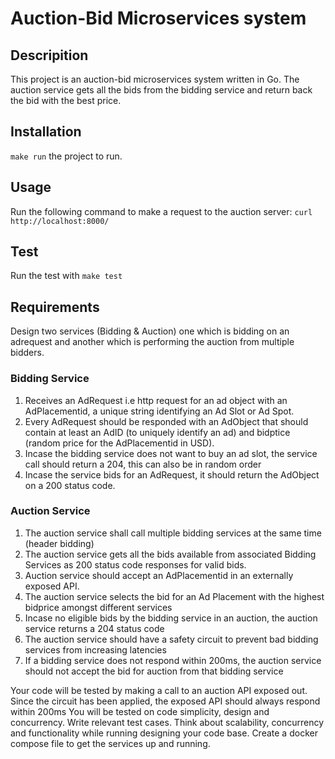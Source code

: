 # Auction-Bid Microservices system

## Descripition

This project is an auction-bid microservices system written in Go. The auction service gets all the bids from the bidding service and return back the bid with the best price.

## Installation

`make run` the project to run.

## Usage

Run the following command to make a request to the auction server:
`curl http://localhost:8000/`

## Test

Run the test with `make test`

## Requirements

Design two services (Bidding & Auction) one which is bidding on an adrequest and another which is
performing the auction from multiple bidders.

### Bidding Service

1. Receives an AdRequest i.e http request for an ad object with an AdPlacementid, a unique string
   identifying an Ad Slot or Ad Spot.
2. Every AdRequest should be responded with an AdObject that should contain at least an AdID (to
   uniquely identify an ad) and bidptice (random price for the AdPlacementid in USD).
3. Incase the bidding service does not want to buy an ad slot, the service call should return a 204, this
   can also be in random order
4. Incase the service bids for an AdRequest, it should return the AdObject on a 200 status code.

### Auction Service

1. The auction service shall call multiple bidding services at the same time (header bidding)
2. The auction service gets all the bids available from associated Bidding Services as 200 status
   code responses for valid bids.
3. Auction service should accept an AdPlacementid in an externally exposed API.
4. The auction service selects the bid for an Ad Placement with the highest bidprice amongst
   different services
5. Incase no eligible bids by the bidding service in an auction, the auction service returns a 204 status
   code
6. The auction service should have a safety circuit to prevent bad bidding services from increasing
   latencies
7. If a bidding service does not respond within 200ms, the auction service should not accept the bid
   for auction from that bidding service

Your code will be tested by making a call to an auction API exposed out. Since the circuit has been
applied, the exposed API should always respond within 200ms
You will be tested on code simplicity, design and concurrency. Write relevant test cases. Think about
scalability, concurrency and functionality while running designing your code base. Create a docker
compose file to get the services up and running.
